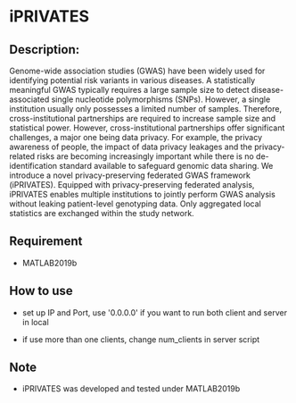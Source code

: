 # iPRIVATES
## Description:
Genome-wide association studies (GWAS) have been widely used for identifying potential risk variants in various diseases. A statistically meaningful GWAS typically requires a large sample size to detect disease-associated single nucleotide polymorphisms (SNPs). However, a single institution usually only possesses a limited number of samples. Therefore, cross-institutional partnerships are required to increase sample size and statistical power. However, cross-institutional partnerships offer significant challenges, a major one being data privacy. For example, the privacy awareness of people, the impact of data privacy leakages and the privacy-related risks are becoming increasingly important while there is no de-identification standard available to safeguard genomic data sharing.  We introduce a novel privacy-preserving federated GWAS framework (iPRIVATES). Equipped with privacy-preserving federated analysis, iPRIVATES enables multiple institutions to jointly perform GWAS analysis without leaking patient-level genotyping data. Only aggregated local statistics are exchanged within the study network.

## Requirement

* MATLAB2019b

## How to use

* set up IP and Port, use '0.0.0.0' if you want to run both client and server in local

* if use more than one clients, change num_clients in server script

## Note
* iPRIVATES was developed and tested under MATLAB2019b
	
